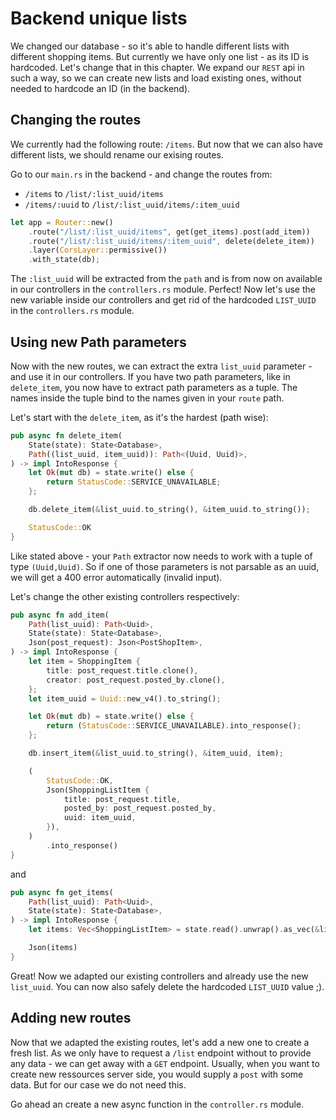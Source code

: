 # Backend unique lists 

We changed our database - so it's able to handle different lists with different shopping items. But currently we have only one list - as its ID is hardcoded.
Let's change that in this chapter. We expand our `REST` api in such a way, so we can create new lists and load existing ones, without needed to hardcode an ID (in the backend).

## Changing the routes

We currently had the following route: `/items`. But now that we can also have different lists, we should rename our exising routes.

Go to our `main.rs` in the backend - and change the routes from:
- `/items` to `/list/:list_uuid/items`
- `/items/:uuid` to `/list/:list_uuid/items/:item_uuid`

```rust
let app = Router::new()
    .route("/list/:list_uuid/items", get(get_items).post(add_item))
    .route("/list/:list_uuid/items/:item_uuid", delete(delete_item))
    .layer(CorsLayer::permissive())
    .with_state(db);
```

The `:list_uuid` will be extracted from the `path` and is from now on available in our controllers in the `controllers.rs` module.
Perfect! Now let's use the new variable inside our controllers and get rid of the hardcoded `LIST_UUID` in the `controllers.rs` module.

## Using new Path parameters

Now with the new routes, we can extract the extra `list_uuid` parameter - and use it in our controllers.
If you have two path parameters, like in `delete_item`, you now have to extract path parameters as a tuple.
The names inside the tuple bind to the names given in your `route` path. 

Let's start with the `delete_item`, as it's the hardest (path wise):

```rust
pub async fn delete_item(
    State(state): State<Database>,
    Path((list_uuid, item_uuid)): Path<(Uuid, Uuid)>,
) -> impl IntoResponse {
    let Ok(mut db) = state.write() else {
        return StatusCode::SERVICE_UNAVAILABLE;
    };

    db.delete_item(&list_uuid.to_string(), &item_uuid.to_string());

    StatusCode::OK
}
```

Like stated above - your `Path` extractor now needs to work with a tuple of type `(Uuid,Uuid)`. So if one of those parameters is not parsable as an uuid, we will get a 400 error automatically (invalid input).

Let's change the other existing controllers respectively: 

```rust
pub async fn add_item(
    Path(list_uuid): Path<Uuid>,
    State(state): State<Database>,
    Json(post_request): Json<PostShopItem>,
) -> impl IntoResponse {
    let item = ShoppingItem {
        title: post_request.title.clone(),
        creator: post_request.posted_by.clone(),
    };
    let item_uuid = Uuid::new_v4().to_string();

    let Ok(mut db) = state.write() else {
        return (StatusCode::SERVICE_UNAVAILABLE).into_response();
    };

    db.insert_item(&list_uuid.to_string(), &item_uuid, item);

    (
        StatusCode::OK,
        Json(ShoppingListItem {
            title: post_request.title,
            posted_by: post_request.posted_by,
            uuid: item_uuid,
        }),
    )
        .into_response()
}
```
and 


```rust
pub async fn get_items(
    Path(list_uuid): Path<Uuid>,
    State(state): State<Database>,
) -> impl IntoResponse {
    let items: Vec<ShoppingListItem> = state.read().unwrap().as_vec(&list_uuid.to_string());

    Json(items)
}
```

Great! Now we adapted our existing controllers and already use the new `list_uuid`. You can now also safely delete the hardcoded `LIST_UUID` value ;).

## Adding new routes

Now that we adapted the existing routes, let's add a new one to create a fresh list.
As we only have to request a `/list` endpoint without to provide any data - we can get away with a `GET` endpoint.
Usually, when you want to create new ressources server side, you would supply a `post` with some data. But for our case we do not need this.

Go ahead an create a new async function in the `controller.rs` module.
